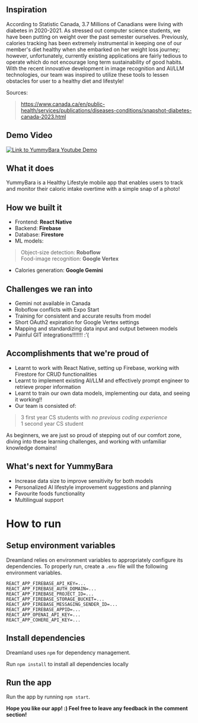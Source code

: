 ## Inspiration
According to Statistic Canada, 3.7 Millions of Canadians were living with diabetes in 2020-2021. As stressed out computer science students, we have been putting on weight over the past semester ourselves. Previously, calories tracking has been extremely instrumental in keeping one of our member's diet healthy when she embarked on her weight loss journey; however, unfortunately, currently existing applications are fairly tedious to operate which do not encourage long term sustainability of good habits. With the recent innovative development in image recognition and AI/LLM technologies, our team was inspired to utilize these tools to lessen obstacles for user to a healthy diet and lifestyle!  

Sources:
> https://www.canada.ca/en/public-health/services/publications/diseases-conditions/snapshot-diabetes-canada-2023.html

## Demo Video
[![Link to YummyBara Youtube Demo](https://img.youtube.com/vi/8ye5EbyPvg8/0.jpg)](https://www.youtube.com/watch?v=8ye5EbyPvg8)

## What it does
YummyBara is a Healthy Lifestyle mobile app that enables users to track and monitor their caloric intake overtime with a simple snap of a photo!

## How we built it
- Frontend: <strong> React Native </strong>
- Backend: <strong> Firebase </strong>
- Database: <strong> Firestore </strong>
- ML models:  
> Object-size detection: <strong> Roboflow </strong>  
> Food-image recognition: <strong> Google Vertex </strong>  
- Calories generation: <strong> Google Gemini </strong>

## Challenges we ran into
- Gemini not available in Canada
- Roboflow conflicts with Expo Start
- Training for consistent and accurate results from model
- Short OAuth2 expiration for Google Vertex settings
- Mapping and standardizing data input and output between models
- Painful GIT integrations!!!!!!! :’(

## Accomplishments that we're proud of
- Learnt to work with React Native, setting up Firebase, working with Firestore for CRUD functionalities
- Learnt to implement existing AI/LLM and effectively prompt engineer to retrieve proper information
- Learnt to train our own data models, implementing our data, and seeing it working!!    
- Our team is consisted of:  
> 3 first year CS students with <em>no previous coding experience</em>  
> 1 second year CS student <em> </em>     

As beginners, we are just so proud of stepping out of our comfort zone, diving into these learning challenges, and  working with unfamiliar knowledge domains!
  

## What's next for YummyBara
- Increase data size to improve sensitivity for both models
- Personalized AI lifestyle improvement suggestions and planning
- Favourite foods functionality
- Multilingual support    
  
# How to run

## Setup environment variables 

Dreamland relies on environment variables to appropriately configure its dependencies. To properly run, create a `.env` file will the following environment variables.

```
REACT_APP_FIREBASE_API_KEY=...
REACT_APP_FIREBASE_AUTH_DOMAIN=...
REACT_APP_FIREBASE_PROJECT_ID=...
REACT_APP_FIREBASE_STORAGE_BUCKET=...
REACT_APP_FIREBASE_MESSAGING_SENDER_ID=...
REACT_APP_FIREBASE_APPID=...
REACT_APP_OPENAI_API_KEY=...
REACT_APP_COHERE_API_KEY=...
```

## Install dependencies

Dreamland uses `npm` for dependency management.

Run `npm install` to install all dependencies locally

## Run the app

Run the app by running `npm start`.

<strong> Hope you like our app! :) Feel free to leave any feedback in the comment section!</strong> 


